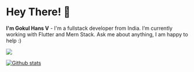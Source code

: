 # Hey There! 👋
**I'm Gokul Hans V** - I'm a fullstack developer from India. I’m currently working with Flutter and Mern Stack. Ask me about anything, I am happy to help :)

 <img src="https://skillicons.dev/icons?i=nodejs,tailwind,next,mongodb,flutter,dart,git" /><br/>
  
  <a href="#">![Github stats](https://github-readme-stats.vercel.app/api?username=gokulhans&count_private=true&show_icons=true&theme=blueberry&include_all_commits=true&count_private=true&hide_border=true)</a>
